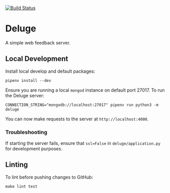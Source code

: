 [![Build Status](https://travis-ci.org/i80and/deluge.svg?branch=master)](https://travis-ci.org/i80and/deluge)

Deluge
======

A simple web feedback server.

## Local Development

Install local develop and default packages:
```shell
pipenv install --dev
```

Ensure you are running a local `mongod` instance on default port 27017. To run the Deluge server:
```shell
CONNECTION_STRING="mongodb://localhost:27017" pipenv run python3 -m deluge
```

You can now make requests to the server at `http://localhost:4000`.

### Troubleshooting
If starting the server fails, ensure that `ssl=False` in `deluge/application.py` for development purposes.

## Linting

To lint before pushing changes to GitHub:
```shell
make lint test
```
